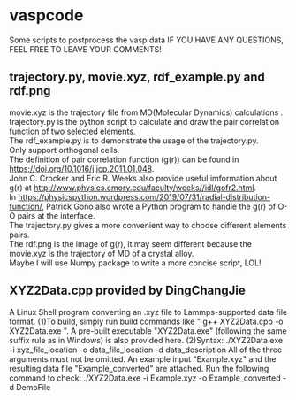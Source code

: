# vaspcode
Some scripts to postprocess the vasp data
IF YOU HAVE ANY QUESTIONS, FEEL FREE TO LEAVE YOUR COMMENTS!

## trajectory.py, movie.xyz, rdf_example.py and rdf.png
movie.xyz is the trajectory file from MD(Molecular Dynamics) calculations .  
trajectory.py is the python script to calculate and draw the pair correlation function of two selected elements.  
The rdf_example.py is to demonstrate the usage of the trajectory.py.  
Only support orthogonal cells.  
The definition of pair correlation function (g(r)) can be found in https://doi.org/10.1016/j.jcp.2011.01.048.  
John C. Crocker and Eric R. Weeks also provide useful imformation about g(r) at http://www.physics.emory.edu/faculty/weeks//idl/gofr2.html.  
In https://physicspython.wordpress.com/2019/07/31/radial-distribution-function/, Patrick Gono also wrote a Python program to handle the g(r) 
of O-O pairs at the interface.  
The trajectory.py gives a more convenient way to choose different elements pairs.  
The rdf.png is the image of g(r), it may seem different because the movie.xyz is the trajectory of MD of a crystal alloy.  
Maybe I will use Numpy package to write a more concise script, LOL!  

## XYZ2Data.cpp provided by DingChangJie
A Linux Shell program converting an .xyz file to Lammps-supported data file format.
(1)To build, simply run build commands like " g++ XYZ2Data.cpp -o XYZ2Data.exe ". A pre-built executable "XYZ2Data.exe" (following the same suffix rule as in Windows) is also provided here.
(2)Syntax: ./XYZ2Data.exe -i xyz_file_location -o data_file_location -d data_description
All of the three arguments must not be omitted.
An example input "Example.xyz" and the resulting data file "Example_converted" are attached. Run the following command to check:
./XYZ2Data.exe -i Example.xyz -o Example_converted -d DemoFile
